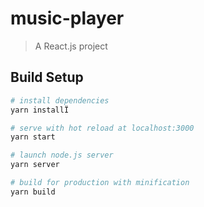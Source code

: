 # music-player

> A React.js project

## Build Setup

``` bash
# install dependencies
yarn installÏ

# serve with hot reload at localhost:3000
yarn start

# launch node.js server
yarn server

# build for production with minification
yarn build


```